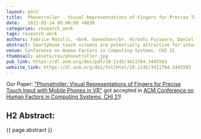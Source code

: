 ```yaml
---
layout: post
title:  Phonetroller - Visual Representations of Fingers for Precise Touch Input with Mobile Phones in VR.
date:   2021-05-14 00:00:00 +0830
categories: research_work
tags: research_work
authors: Fabrice Matulic, <b>A. Ganeshan</b>, Hiroshi Fujiwara, Daniel Vogel
abstract: Smartphone touch screens are potentially attractive for interaction in virtual reality (VR). However, the user cannot see the phone or their hands in a fully immersive VR setting, impeding their ability for precise touch input. We propose mounting a mirror above the phone screen such that the front-facing camera captures the thumbs on or near the screen. This enables the creation of semi-transparent overlays of thumb shadows and inference of fingertip hover points with deep learning, which help the user aim for targets on the phone. A study compares the effect of visual feedback on touch precision in a controlled task and qualitatively evaluates three example applications demonstrating the potential of the technique. The results show that the enabled style of feedback is effective for thumb-size targets, and that the VR experience can be enriched by using smartphones as VR controllers supporting precise touch input.
venue: Conference on Human Factors in Computing Systems, CHI 21
thumbnail: assets/res/phonetroller.jpg
pub_link: https://dl.acm.org/doi/pdf/10.1145/3411764.3445583
website_link: https://dl.acm.org/doi/fullHtml/10.1145/3411764.3445583
---
```


Our Paper: <a href= 'https://dl.acm.org/doi/pdf/10.1145/3411764.3445583'>"Phonetroller: Visual Representations of Fingers for Precise Touch Input with Mobile Phones in VR"</a> got accepted in <a href= "https://chi2021.acm.org/"> ACM Conference on Human Factors in Computing Systems, CHI 21</a>!
## H2 Abstract:

{{ page.abstract }}